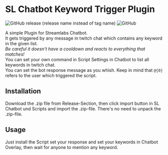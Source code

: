 # SL Chatbot Keyword Trigger Plugin

![GitHub release (release name instead of tag name)](https://img.shields.io/github/v/release/dustydiamond/SL-Chatbot-Keyword-Trigger-Plugin?include_prereleases&sort=date) ![GitHub](https://img.shields.io/github/license/DustyDiamond/SL-Chatbot-Keyword-Trigger-Plugin)

A simple Plugin for Streamlabs Chatbot.  
It gets triggered by any message in twitch chat which contains any keyword in the given list.  
*Be careful it doesn't have a cooldown and reacts to everything that matches!*  
You can set your own command in Script Settings in Chatbot to list all keywords in twitch chat.  
You can set the bot response message as you whish. Keep in mind that `@{0}` refers to the user which triggered the script.

## Installation

Download the .zip file from Release-Section, then click import button in SL Chatbot und Scripts and import the .zip-file. There's no need to unpack the .zip-file.  

## Usage

Just install the Script set your response and set your keywords in Chatbot Overlay, then wait for anyone to mention any keyword.  
